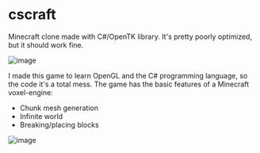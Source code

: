 # cscraft
Minecraft clone made with C#/OpenTK library. It's pretty poorly optimized, but it should work fine.

![image](https://user-images.githubusercontent.com/112990531/190867576-9f3fffa0-d618-498d-a8cf-e11ab63441ed.png)

I made this game to learn OpenGL and the C# programming language, so the code it's a total mess. 
The game has the basic features of a Minecraft voxel-engine:
- Chunk mesh generation
- Infinite world
- Breaking/placing blocks

![image](https://user-images.githubusercontent.com/112990531/190867592-4aa079c6-e1c0-40bf-a66c-5d87c03479ac.png)
